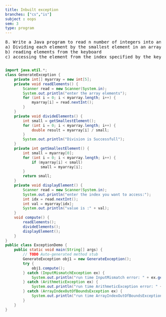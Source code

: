 ```yaml
---
title: Inbuilt exception
branches: ["cs","is"]
subject : oops
sem: 3
type: program
---
```


<pre>
8. Write a Java program to read n number of integers into an array. Raise an appropriate exception (ArithmeticException,InputMismatchException ArrayOutOfBoundsExcception)while performing following operations;
a) Dividing each element by the smallest element in an array. 
b) reading elements from the keyboard 
c) accessing the element from the index specified by the keyboard entry.Concept of exception handling using multiple catch blocks to be used in this scenario.
</pre>

```java

import java.util.*;
class GenerateException {
    private int[] myarray = new int[5];
    private void readElements() {
        Scanner read = new Scanner(System.in);
        System.out.println("enter the array elements");
        for (int i = 0; i < myarray.length; i++) {
            myarray[i] = read.nextInt();
        }
    }
    private void divideElements() {
        int small = getSmallestElement();
        for (int i = 0; i < myarray.length; i++) {
            double result = myarray[i] / small;
        }
        System.out.println("Division is Successfull");
    }
    private int getSmallestElement() {
        int small = myarray[0];
        for (int i = 0; i < myarray.length; i++) {
            if (myarray[i] < small)
                small = myarray[i];
        }
        return small;
    }
    private void displayElement() {
        Scanner read = new Scanner(System.in);
        System.out.println("enter the index you want to access:");
        int idx = read.nextInt();
        int val = myarray[idx];
        System.out.println("value is :" + val);
    }
    void compute() {
        readElements();
        divideElements();
        displayElement();
    }
}
public class ExceptionDemo {
    public static void main(String[] args) {
        // TODO Auto-generated method stub
        GenerateException obj1 = new GenerateException();
        try {
            obj1.compute();
        } catch (InputMismatchException ex) {
            System.out.println("run time InputMismatch error: " + ex.getMessage());
        } catch (ArithmeticException ex) {
            System.out.println("run time ArithmeticException error: " + ex.getMessage());
        } catch (ArrayIndexOutOfBoundsException ex) {
            System.out.println("run time ArrayIndexOutOfBoundsException error: " + ex.getMessage());
        }
    }
}


```